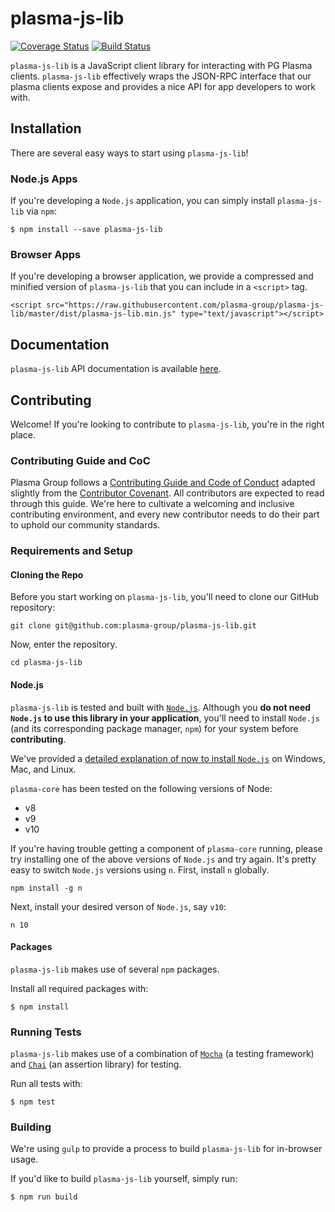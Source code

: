 # plasma-js-lib
[![Coverage Status](https://coveralls.io/repos/github/plasma-group/plasma-js-lib/badge.svg?branch=master)](https://coveralls.io/github/plasma-group/plasma-js-lib?branch=master) [![Build Status](https://travis-ci.org/plasma-group/plasma-js-lib.svg?branch=master)](https://travis-ci.org/plasma-group/plasma-js-lib)

`plasma-js-lib` is a JavaScript client library for interacting with PG Plasma clients.
`plasma-js-lib` effectively wraps the JSON-RPC interface that our plasma clients expose and provides a nice API for app developers to work with.

## Installation
There are several easy ways to start using `plasma-js-lib`! 

### Node.js Apps
If you're developing a `Node.js` application, you can simply install `plasma-js-lib` via `npm`:

```
$ npm install --save plasma-js-lib
```

### Browser Apps
If you're developing a browser application, we provide a compressed and minified version of `plasma-js-lib` that you can include in a `<script>` tag.

```
<script src="https://raw.githubusercontent.com/plasma-group/plasma-js-lib/master/dist/plasma-js-lib.min.js" type="text/javascript"></script>
```

## Documentation
`plasma-js-lib` API documentation is available [here](https://plasma-js-lib.readthedocs.io/en/latest/).

## Contributing
Welcome! If you're looking to contribute to `plasma-js-lib`, you're in the right place.

### Contributing Guide and CoC
Plasma Group follows a [Contributing Guide and Code of Conduct](https://github.com/plasma-group/plasma-js-lib/blob/master/.github/CONTRIBUTING.md) adapted slightly from the [Contributor Covenant](https://www.contributor-covenant.org/version/1/4/code-of-conduct.html).
All contributors are expected to read through this guide.
We're here to cultivate a welcoming and inclusive contributing environment, and every new contributor needs to do their part to uphold our community standards.

### Requirements and Setup
#### Cloning the Repo
Before you start working on `plasma-js-lib`, you'll need to clone our GitHub repository:

```
git clone git@github.com:plasma-group/plasma-js-lib.git
```

Now, enter the repository.

```
cd plasma-js-lib
```

#### Node.js
`plasma-js-lib` is tested and built with [`Node.js`](https://nodejs.org/en/).
Although you **do not need `Node.js` to use this library in your application**, you'll need to install `Node.js` (and its corresponding package manager, `npm`) for your system before **contributing**.

We've provided a [detailed explanation of now to install `Node.js`](https://plasma-core.readthedocs.io/en/latest/reference.html#installing-node-js) on Windows, Mac, and Linux.

`plasma-core` has been tested on the following versions of Node:

- v8
- v9
- v10

If you're having trouble getting a component of `plasma-core` running, please try installing one of the above versions of `Node.js` and try again.
It's pretty easy to switch `Node.js` versions using `n`.
First, install `n` globally.

```
npm install -g n
```

Next, install your desired verson of `Node.js`, say `v10`:

```
n 10
```

#### Packages
`plasma-js-lib` makes use of several `npm` packages.

Install all required packages with:

```
$ npm install
```

### Running Tests
`plasma-js-lib` makes use of a combination of [`Mocha`](https://mochajs.org/) (a testing framework) and [`Chai`](https://www.chaijs.com/) (an assertion library) for testing.

Run all tests with:

```
$ npm test
```

### Building
We're using `gulp` to provide a process to build `plasma-js-lib` for in-browser usage.

If you'd like to build `plasma-js-lib` yourself, simply run:

```
$ npm run build
```
